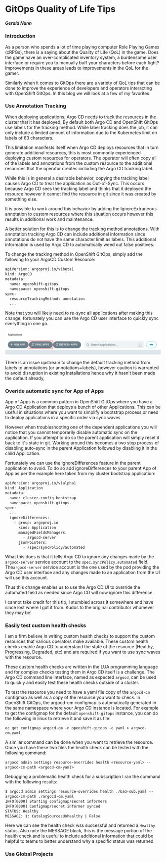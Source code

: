 # GitOps Quality of Life Tips
##### Gerald Nunn

### Introduction

As a person who spends a lot of time playing computer Role Playing Games (cRPGs), there is a saying about the Quality of Life (QoL) in the game. Does the game have an over-complicated inventory system, a burdensome user interface or require you to manually buff your characters before each fight? Improvements in these areas leads to improvements in the QoL for the gamer.

Similarly when it comes to GitOps there are a variety of QoL tips that can be done to improve the experience of developers and operators interacting with OpenShift GitOps. In this blog we will look at a few of my favorites.

### Use Annotation Tracking

When deploying applications, Argo CD needs to [track the resources](https://argo-cd.readthedocs.io/en/stable/user-guide/resource_tracking/#additional-tracking-methods-via-an-annotation) in the cluster that it has deployed, By default both Argo CD and OpenShift GitOps use labels for the tracking method. While label tracking does the job, it can only include a limited amount of information due to the Kubernetes limit on labels of 63 characters.

This limitation manifests itself when Argo CD deploys resources that in turn generate additional resources, this is most commonly experienced deploying custom resources for operators. The operator will often copy all of the labels and annotations from the custom resource to the additional resources that the operator creates including the Argo CD tracking label.

While this is in general a desirable behavior, copying the tracking label causes Argo CD to treat the application as Out-of-Sync. This occurs because Argo CD sees the tracking label and thinks that it deployed the resource however it cannot find the resource in git since it was created by something else.

It is possible to work around this behavior by adding the IgnoreExtraneous annotation to custom resources where this situation occurs however this results in additional work and maintenance.

A better solution for this is to change the tracking method annotations. With annotation tracking Argo CD can include additional information since annotations do not have the same character limit as labels. This additional information is used by Argo CD to automatically weed out false positives.

To change the tracking method in OpenShift GitOps, simply add the following to your ArgoCD Custom Resource:

```
apiVersion: argoproj.io/v1beta1
kind: ArgoCD
metadata:
  name: openshift-gitops
  namespace: openshift-gitops
spec:
  resourceTrackingMethod: annotation
  ...
```

Note that you will likely need to re-sync all applications after making this change, fortunately you can use the Argo CD user interface to quickly sync everything in one go.

![alt text](https://raw.githubusercontent.com/gnunn-gitops/blogs/main/gitops-tips-and-tricks/img/sync-all.png)

There is an issue upstream to change the default tracking method from labels to annotations (or annotations+labels), however caution is warranted to avoid disruption in existing installations hence why it hasn't been made the default already,

### Overide automatic sync for App of Apps

App of Apps is a common pattern in OpenShift GitOps where you have a Argo CD Application that deploys a bunch of other Applications. This can be useful in situations where you want to simplify a bootstrap process or need to deploy applications in a specific order via sync waves.

However when troubleshooting one of the dependent applications you will notice that you cannot temporarily disable automatic sync on the application. If you attempt to do so the parent application will simply reset it back to it's state in git. Working around this becomes a two step process of disabling auto-sync in the parent Application followed by disabling it in the child Application.

Fortunately we can use the ignoreDifferences feature in the parent application to avoid. To do so add ignoreDifferences to your parent App of App as per the example here taken from my cluster bootstrap application:

```
apiVersion: argoproj.io/v1alpha1
kind: Application
metadata:
  name: cluster-config-bootstrap
  namespace: openshift-gitops
spec:
  ...
  ignoreDifferences:
    - group: argoproj.io
      kind: Application
      managedFieldsManagers:
        - argocd-server
      jsonPointers:
        - /spec/syncPolicy/automated
```

What this does is that it tells Argo CD to ignore any changes made by the `argocd-server` service account to the `spec.syncPolicy.automated` field. The`argocd-server` service account is the one used by the pod providing the Argo CD user interface and any changes made to an application from the UI will use this account.

Thus this change enables us to use the Argo CD UI to override the automated field as needed since Argo CD will now ignore this difference.

I cannot take credit for this tip, I stumbled across it somewhere and have since lost where I got it from. Kudos to the original contributor whomever they may be!

### Easily test custom health checks

I am a firm believe in writing custom health checks to support the custom resources that various operators make available. These custom health checks enable Argo CD to understand the state of the resource (Healthy, Progressing, Degraded, etc) and are required if you want to use sync waves with the resource.

These custom health checks are written in the LUA programming language and for complex checks testing them in Argo CD itself is a challenge. The Argo CD command line interface, named as expected `argocd`, can be used to quickly and easily test these health checks outside of a cluster.

To test the resource you need to have a yaml file copy of the `argocd-cm` configmap as well as a copy of the resource you want to check. In OpenShift GitOps, the argocd-cm configmap is automatically generated in the same namespace where your Argo CD instance is located. For example to get the configmap for the default `openshift-gitops` instance, you can do the following in linux to retrieve it and save it as file:

```
oc get configmap argocd-cm -n openshift-gitops -o yaml > argocd-cm.yaml
```

A similar command can be done when you want to retrieve the resource. Once you have these two files the health check can be tested with the following command:

```
argocd admin settings resource-overrides health <resource-yaml> --argocd-cm-path <argocd-cm-yaml>
```

Debugging a problematic health check for a subscription I ran the command with the following results:

```
$ argocd admin settings resource-overrides health ./bad-sub.yaml --argocd-cm-path ./argocd-cm.yaml
INFO[0000] Starting configmap/secret informers
INFO[0000] Configmap/secret informer synced
STATUS: Healthy
MESSAGE: 1: CatalogSourcesUnhealthy | False
```

Here we can see the health check wss successful and returned a `Healthy` status. Also note the MESSAGE block, this is the message portion of the health check and is useful to include additional information that could be helpful to teams to better understand why a specific status was returned.

### Use Global Projects
